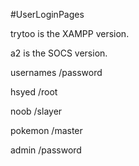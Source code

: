 #UserLoginPages

trytoo is the XAMPP version.

a2 is the SOCS version.

usernames 		  /password

hsyed				/root

noob				/slayer

pokemon			    /master

admin				/password
